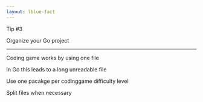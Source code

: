```yaml
---
layout: lblue-fact
---
```


Tip #3

Organize your Go project

---

Coding game works by using one file

In Go this leads to a long unreadable file

Use one pacakge per codinggame difficulty level

Split files when necessary